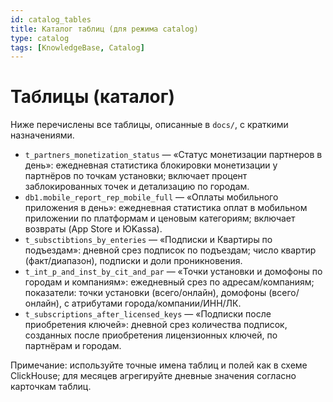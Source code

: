 ```yaml
---
id: catalog_tables
title: Каталог таблиц (для режима catalog)
type: catalog
tags: [KnowledgeBase, Catalog]
---
```


# Таблицы (каталог)

Ниже перечислены все таблицы, описанные в `docs/`, с краткими назначениями.

- `t_partners_monetization_status` — «Статус монетизации партнеров в день»: ежедневная статистика блокировки монетизации у партнёров по точкам установки; включает процент заблокированных точек и детализацию по городам.
- `db1.mobile_report_rep_mobile_full` — «Оплаты мобильного приложения в день»: ежедневная статистика оплат в мобильном приложении по платформам и ценовым категориям; включает возвраты (App Store и ЮKassa).
- `t_subsctibtions_by_enteries` — «Подписки и Квартиры по подъездам»: дневной срез подписок по подъездам; число квартир (факт/диапазон), подписки и доли проникновения.
 - `t_int_p_and_inst_by_cit_and_par` — «Точки установки и домофоны по городам и компаниям»: ежедневный срез по адресам/компаниям; показатели: точки установки (всего/онлайн), домофоны (всего/онлайн), с атрибутами города/компании/ИНН/ЛК.
- `t_subscriptions_after_licensed_keys` — «Подписки после приобретения ключей»: дневной срез количества подписок, созданных после приобретения лицензионных ключей, по партнёрам и городам.

Примечание: используйте точные имена таблиц и полей как в схеме ClickHouse; для месяцев агрегируйте дневные значения согласно карточкам таблиц.



